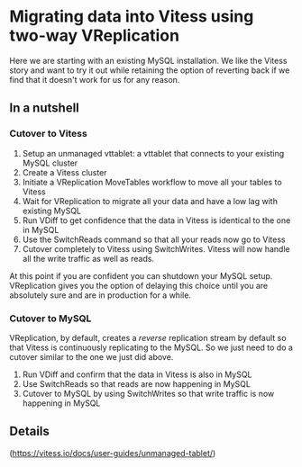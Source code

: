 # Migrating data into Vitess using two-way VReplication

Here we are starting with an existing MySQL installation. We like the Vitess story and want to try it out
while retaining the option of reverting back if we find that it doesn't work for us for any reason.

## In a nutshell

### Cutover to Vitess

1. Setup an unmanaged vttablet: a vttablet that connects to your existing MySQL cluster
1. Create a Vitess cluster 
1. Initiate a VReplication MoveTables workflow to move all your tables to Vitess
1. Wait for VReplication to migrate all your data and have a low lag with existing MySQL 
1. Run VDiff to get confidence that the data in Vitess is identical to the one in MySQL
1. Use the SwitchReads command so that all your reads now go to Vitess
1. Cutover completely to Vitess using SwitchWrites. Vitess will now handle all the write traffic as well as
reads.

At this point if you are confident you can shutdown your MySQL setup. VReplication gives you the option
of delaying this choice until you are absolutely sure and are in production for a while.

### Cutover to MySQL

VReplication, by default, creates a *reverse* replication stream by default so that Vitess is continuously
replicating to the MySQL. So we just need to do a cutover similar to the one we just did above.

1. Run VDiff and confirm that the data in Vitess is also in MySQL
1. Use SwitchReads so that reads are now happening in MySQL
1. Cutover to MySQL by using SwitchWrites so that write traffic is now happening in MySQL


## Details




(https://vitess.io/docs/user-guides/unmanaged-tablet/)